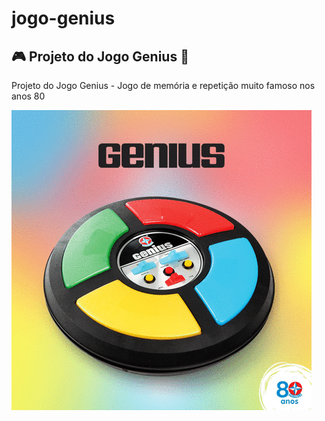 # jogo-genius
## :video_game: Projeto do Jogo Genius :space_invader:
Projeto do Jogo Genius - Jogo de memória e repetição muito famoso nos anos 80

![Jogo Genius](https://github.com/marcoscapiberibe/jogo-genius/blob/main/Jogo%20Genius/image/gifgenius.gif)
